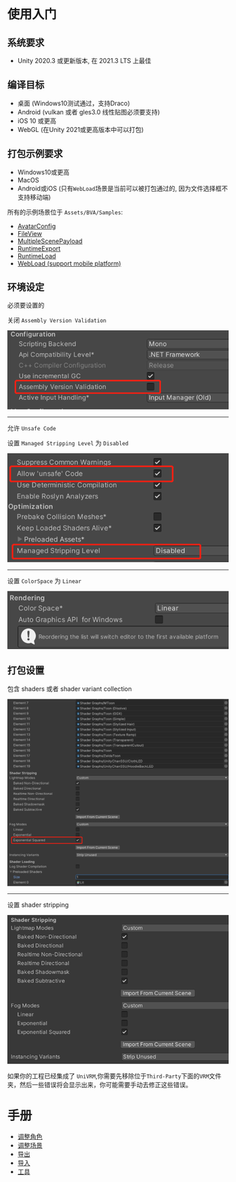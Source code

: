 # 使用入门

## 系统要求

- Unity 2020.3 或更新版本, 在 2021.3 LTS 上最佳

## 编译目标

- 桌面 (Windows10测试通过，支持Draco)
- Android (vulkan 或者 gles3.0 线性贴图必须要支持)
- iOS 10 或更高
- WebGL (在Unity 2021或更高版本中可以打包)

## 打包示例要求

- Windows10或更高
- MacOS
- Android或iOS (只有`WebLoad`场景是当前可以被打包通过的, 因为文件选择框不支持移动端)

所有的示例场景位于 `Assets/BVA/Samples`:
- [AvatarConfig](../docs/examples/AvatarConfig.md)
- [FileView](../docs/examples/FileViewer.md)
- [MultipleScenePayload](../docs/examples/MultipleScenePayload.md)
- [RuntimeExport](../docs/examples/RuntimeExport.md)
- [RuntimeLoad](../docs/examples/RuntimeLoad.md)
- [WebLoad (support mobile platform)](../docs/examples/WebLoad.md)

## 环境设定

必须要设置的

关闭 `Assembly Version Validation`

![glb](pics/assembly_version_validation.png)

***

允许 `Unsafe Code`

设置 `Managed Stripping Level` 为 `Disabled`

![glb](pics/managed_stripping_level.png)

***

设置 `ColorSpace` 为 `Linear`

![glb](pics/color_space_setting.png)

## 打包设置

包含 shaders 或者 shader variant collection

![glb](pics/graphics_setting.png)

***

设置 shader stripping

![glb](pics/shader_stripping.png)

如果你的工程已经集成了 `UniVRM`,你需要先移除位于`Third-Party`下面的`VRM`文件夹，然后一些错误将会显示出来，你可能需要手动去修正这些错误。

# 手册

- [调整角色](work/Avatar.md)
- [调整场景](work/Scene.md)
- [导出](work/Export.md)
- [导入](work/Import.md)
- [工具](tools/Tools.md)